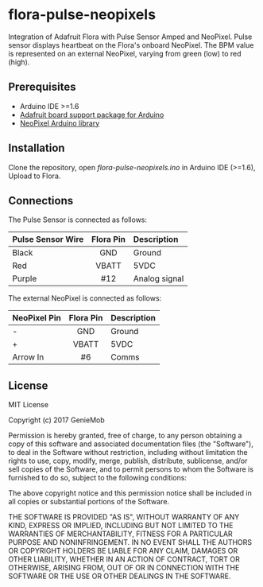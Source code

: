 flora-pulse-neopixels
=====================

Integration of Adafruit Flora with Pulse Sensor Amped and NeoPixel.  Pulse sensor displays heartbeat on the Flora's onboard NeoPixel.  The BPM value is represented on an external NeoPixel, varying from green (low) to red (high).


Prerequisites
-------------

- Arduino IDE >=1.6
- [Adafruit board support package for Arduino](https://learn.adafruit.com/adafruit-arduino-ide-setup/arduino-1-dot-6-x-ide)
- [NeoPixel Arduino library](https://learn.adafruit.com/adafruit-neopixel-uberguide/arduino-library-installation) 


Installation
------------

Clone the repository, open _flora-pulse-neopixels.ino_ in Arduino IDE (>=1.6), Upload to Flora.


Connections
-----------

The Pulse Sensor is connected as follows:

| Pulse Sensor Wire | Flora Pin | Description   |
|:------------------|:---------:|:--------------|
| Black             | GND       | Ground        |
| Red               | VBATT     | 5VDC          |
| Purple            | #12       | Analog signal |

The external NeoPixel is connected as follows:

| NeoPixel Pin | Flora Pin | Description   |
|:-------------|:---------:|:--------------|
| -            | GND       | Ground        |
| +            | VBATT     | 5VDC          |
| Arrow In     | #6        | Comms         |


License
-------

MIT License

Copyright (c) 2017 GenieMob

Permission is hereby granted, free of charge, to any person obtaining a copy of this software and associated documentation files (the "Software"), to deal in the Software without restriction, including without limitation the rights to use, copy, modify, merge, publish, distribute, sublicense, and/or sell copies of the Software, and to permit persons to whom the Software is furnished to do so, subject to the following conditions:

The above copyright notice and this permission notice shall be included in all copies or substantial portions of the Software.

THE SOFTWARE IS PROVIDED "AS IS", WITHOUT WARRANTY OF ANY KIND, EXPRESS OR 
IMPLIED, INCLUDING BUT NOT LIMITED TO THE WARRANTIES OF MERCHANTABILITY, 
FITNESS FOR A PARTICULAR PURPOSE AND NONINFRINGEMENT. IN NO EVENT SHALL THE 
AUTHORS OR COPYRIGHT HOLDERS BE LIABLE FOR ANY CLAIM, DAMAGES OR OTHER 
LIABILITY, WHETHER IN AN ACTION OF CONTRACT, TORT OR OTHERWISE, ARISING FROM, 
OUT OF OR IN CONNECTION WITH THE SOFTWARE OR THE USE OR OTHER DEALINGS IN 
THE SOFTWARE.
